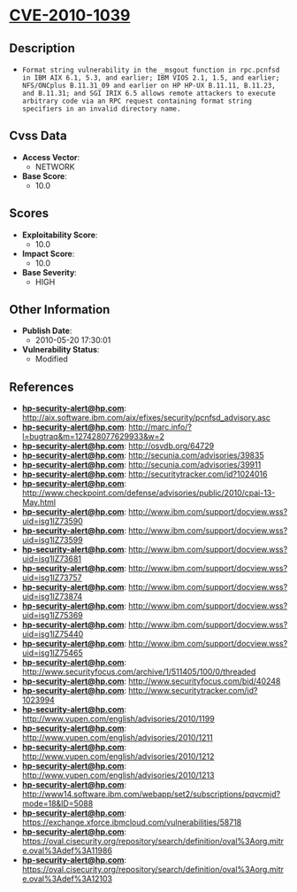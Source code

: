 
# [CVE-2010-1039](http://aix.software.ibm.com/aix/efixes/security/pcnfsd_advisory.asc)

## Description

- `Format string vulnerability in the _msgout function in rpc.pcnfsd in IBM AIX 6.1, 5.3, and earlier; IBM VIOS 2.1, 1.5, and earlier; NFS/ONCplus B.11.31_09 and earlier on HP HP-UX B.11.11, B.11.23, and B.11.31; and SGI IRIX 6.5 allows remote attackers to execute arbitrary code via an RPC request containing format string specifiers in an invalid directory name.`

## Cvss Data

- **Access Vector**:
  - NETWORK
- **Base Score**:
  - 10.0

## Scores

- **Exploitability Score**:
  - 10.0
- **Impact Score**:
  - 10.0
- **Base Severity**:
  - HIGH

## Other Information

- **Publish Date**:
  - 2010-05-20 17:30:01
- **Vulnerability Status**:
  - Modified

## References

- **hp-security-alert@hp.com**: http://aix.software.ibm.com/aix/efixes/security/pcnfsd_advisory.asc
- **hp-security-alert@hp.com**: http://marc.info/?l=bugtraq&m=127428077629933&w=2
- **hp-security-alert@hp.com**: http://osvdb.org/64729
- **hp-security-alert@hp.com**: http://secunia.com/advisories/39835
- **hp-security-alert@hp.com**: http://secunia.com/advisories/39911
- **hp-security-alert@hp.com**: http://securitytracker.com/id?1024016
- **hp-security-alert@hp.com**: http://www.checkpoint.com/defense/advisories/public/2010/cpai-13-May.html
- **hp-security-alert@hp.com**: http://www.ibm.com/support/docview.wss?uid=isg1IZ73590
- **hp-security-alert@hp.com**: http://www.ibm.com/support/docview.wss?uid=isg1IZ73599
- **hp-security-alert@hp.com**: http://www.ibm.com/support/docview.wss?uid=isg1IZ73681
- **hp-security-alert@hp.com**: http://www.ibm.com/support/docview.wss?uid=isg1IZ73757
- **hp-security-alert@hp.com**: http://www.ibm.com/support/docview.wss?uid=isg1IZ73874
- **hp-security-alert@hp.com**: http://www.ibm.com/support/docview.wss?uid=isg1IZ75369
- **hp-security-alert@hp.com**: http://www.ibm.com/support/docview.wss?uid=isg1IZ75440
- **hp-security-alert@hp.com**: http://www.ibm.com/support/docview.wss?uid=isg1IZ75465
- **hp-security-alert@hp.com**: http://www.securityfocus.com/archive/1/511405/100/0/threaded
- **hp-security-alert@hp.com**: http://www.securityfocus.com/bid/40248
- **hp-security-alert@hp.com**: http://www.securitytracker.com/id?1023994
- **hp-security-alert@hp.com**: http://www.vupen.com/english/advisories/2010/1199
- **hp-security-alert@hp.com**: http://www.vupen.com/english/advisories/2010/1211
- **hp-security-alert@hp.com**: http://www.vupen.com/english/advisories/2010/1212
- **hp-security-alert@hp.com**: http://www.vupen.com/english/advisories/2010/1213
- **hp-security-alert@hp.com**: http://www14.software.ibm.com/webapp/set2/subscriptions/pqvcmjd?mode=18&ID=5088
- **hp-security-alert@hp.com**: https://exchange.xforce.ibmcloud.com/vulnerabilities/58718
- **hp-security-alert@hp.com**: https://oval.cisecurity.org/repository/search/definition/oval%3Aorg.mitre.oval%3Adef%3A11986
- **hp-security-alert@hp.com**: https://oval.cisecurity.org/repository/search/definition/oval%3Aorg.mitre.oval%3Adef%3A12103
